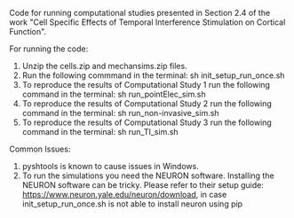 Code for running computational studies presented in Section 2.4 of the work "Cell Specific Effects of Temporal Interference Stimulation on Cortical Function".

For running the code: 

1. Unzip the cells.zip and mechansims.zip files.
3. Run the following commmand in the terminal: sh init_setup_run_once.sh
4. To reproduce the results of Computational Study 1 run the following command in the terminal: sh run_pointElec_sim.sh
5. To reproduce the results of Computational Study 2 run the following command in the terminal: sh run_non-invasive_sim.sh
6. To reproduce the results of Computational Study 3 run the following command in the terminal: sh run_TI_sim.sh

Common Issues: 
1. pyshtools is known to cause issues in Windows.
2. To run the simulations you need the NEURON software. Installing the NEURON software can be tricky. Please refer to their setup guide: https://www.neuron.yale.edu/neuron/download, in case init_setup_run_once.sh is not able to install neuron using pip
